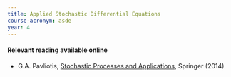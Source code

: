```yaml
---
title: Applied Stochastic Differential Equations
course-acronym: asde
year: 4
---
```


#### Relevant reading available online

- G.A. Pavliotis, [Stochastic Processes and Applications](https://discovered.ed.ac.uk/permalink/f/1njkql8/44UOE_ALMA21153510450002466), Springer (2014)